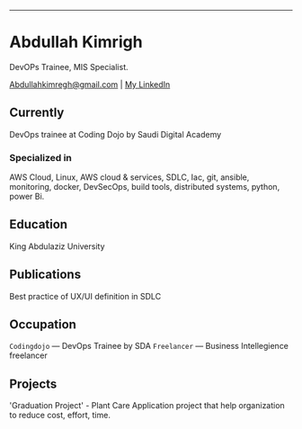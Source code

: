 ---
# Abdullah Kimrigh
DevOPs Trainee, MIS Specialist.

<div id="webaddress">
<a href="Abdullahkimregh@gmail.com">Abdullahkimregh@gmail.com</a>
| <a href="https://www.linkedin.com/in/abdullahkimrigh/">My LinkedIn</a>
</div>


## Currently

DevOps trainee at Coding Dojo by Saudi Digital Academy

### Specialized in

AWS Cloud, Linux, AWS cloud & services, SDLC, Iac, git, ansible, monitoring, docker, DevSecOps, build tools, distributed systems, python, power Bi.



## Education

King Abdulaziz University



## Publications

Best practice of UX/UI definition in SDLC

## Occupation

`Codingdojo` — DevOps Trainee by SDA
`Freelancer` — Business Intellegience freelancer

## Projects

'Graduation Project' - Plant Care Application project that help organization to reduce cost, effort, time.

<!-- ### Footer

Last updated: June 2022 -->

